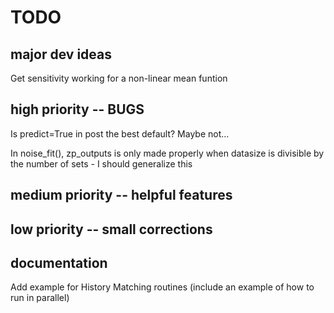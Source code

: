 # TODO

## major dev ideas
Get sensitivity working for a non-linear mean funtion

## high priority -- BUGS
Is predict=True in post the best default? Maybe not...

In noise_fit(), zp_outputs is only made properly when datasize is divisible by the number of sets - I should generalize this

## medium priority -- helpful features

## low priority -- small corrections

## documentation
Add example for History Matching routines (include an example of how to run in parallel)
